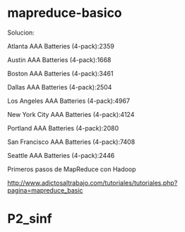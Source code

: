 mapreduce-basico
================

Solucion:

Atlanta	AAA Batteries (4-pack):2359

Austin	AAA Batteries (4-pack):1668

Boston	AAA Batteries (4-pack):3461

Dallas	AAA Batteries (4-pack):2504

Los Angeles	AAA Batteries (4-pack):4967

New York City	AAA Batteries (4-pack):4124

Portland	AAA Batteries (4-pack):2080

San Francisco	AAA Batteries (4-pack):7408

Seattle	AAA Batteries (4-pack):2446

Primeros pasos de MapReduce con Hadoop

http://www.adictosaltrabajo.com/tutoriales/tutoriales.php?pagina=mapreduce_basic
# P2_sinf

